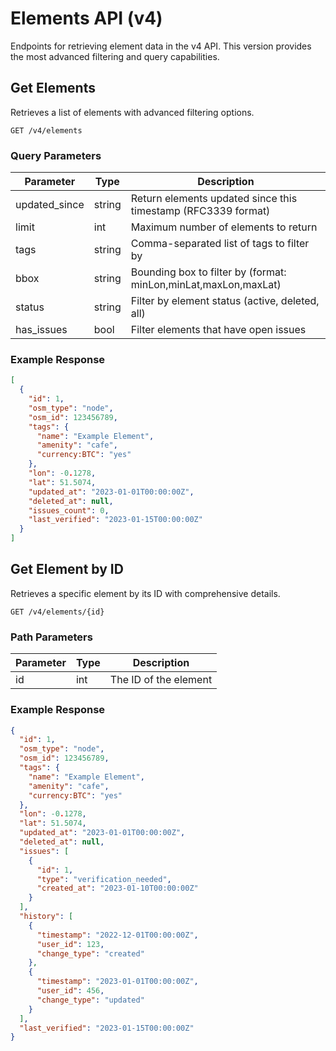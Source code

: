 
# Elements API (v4)

Endpoints for retrieving element data in the v4 API. This version provides the most advanced filtering and query capabilities.

## Get Elements

Retrieves a list of elements with advanced filtering options.

```
GET /v4/elements
```

### Query Parameters

| Parameter      | Type   | Description |
|----------------|--------|-------------|
| updated_since  | string | Return elements updated since this timestamp (RFC3339 format) |
| limit          | int    | Maximum number of elements to return |
| tags           | string | Comma-separated list of tags to filter by |
| bbox           | string | Bounding box to filter by (format: minLon,minLat,maxLon,maxLat) |
| status         | string | Filter by element status (active, deleted, all) |
| has_issues     | bool   | Filter elements that have open issues |

### Example Response

```json
[
  {
    "id": 1,
    "osm_type": "node",
    "osm_id": 123456789,
    "tags": {
      "name": "Example Element",
      "amenity": "cafe",
      "currency:BTC": "yes"
    },
    "lon": -0.1278,
    "lat": 51.5074,
    "updated_at": "2023-01-01T00:00:00Z",
    "deleted_at": null,
    "issues_count": 0,
    "last_verified": "2023-01-15T00:00:00Z"
  }
]
```

## Get Element by ID

Retrieves a specific element by its ID with comprehensive details.

```
GET /v4/elements/{id}
```

### Path Parameters

| Parameter | Type | Description |
|-----------|------|-------------|
| id        | int  | The ID of the element |

### Example Response

```json
{
  "id": 1,
  "osm_type": "node",
  "osm_id": 123456789,
  "tags": {
    "name": "Example Element",
    "amenity": "cafe",
    "currency:BTC": "yes"
  },
  "lon": -0.1278,
  "lat": 51.5074,
  "updated_at": "2023-01-01T00:00:00Z",
  "deleted_at": null,
  "issues": [
    {
      "id": 1,
      "type": "verification_needed",
      "created_at": "2023-01-10T00:00:00Z"
    }
  ],
  "history": [
    {
      "timestamp": "2022-12-01T00:00:00Z",
      "user_id": 123,
      "change_type": "created"
    },
    {
      "timestamp": "2023-01-01T00:00:00Z",
      "user_id": 456,
      "change_type": "updated"
    }
  ],
  "last_verified": "2023-01-15T00:00:00Z"
}
```
